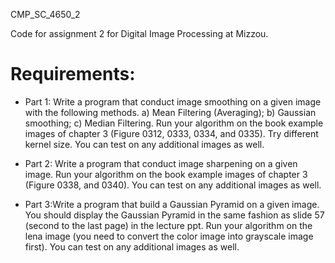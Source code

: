 CMP_SC_4650_2

Code for assignment 2 for Digital Image Processing at Mizzou. 

# Requirements: 

- Part 1: Write a program that conduct image smoothing on a given image with the following methods. a) Mean Filtering (Averaging); b) Gaussian smoothing; c) Median Filtering. Run your algorithm on the book example images of chapter 3 (Figure 0312, 0333, 0334, and 0335). Try different kernel size. You can test on any additional images as well.

- Part 2: Write a program that conduct image sharpening on a given image. Run your algorithm on the book example images of chapter 3 (Figure 0338, and 0340). You can test on any additional images as well.

- Part 3:Write a program that build a Gaussian Pyramid on a given image. You should display the Gaussian Pyramid in the same fashion as slide 57 (second to the last page) in the lecture ppt. Run your algorithm on the lena image (you need to convert the color image into grayscale image first). You can test on any additional images as well.

